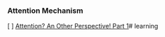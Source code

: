 ### Attention Mechanism
[ ] [Attention? An Other Perspective! Part 1](https://learningturtle.github.io/Blog/posts/attention_another_perspective/)# learning

